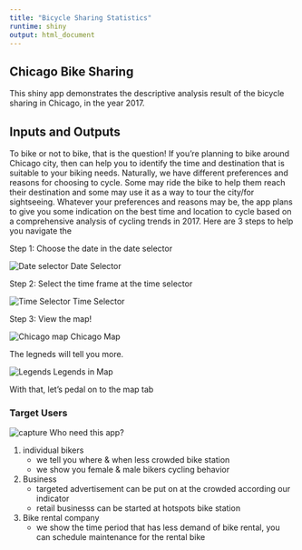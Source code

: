 ```yaml
---
title: "Bicycle Sharing Statistics"
runtime: shiny
output: html_document
---
```

## Chicago Bike Sharing 

This shiny app demonstrates the descriptive analysis result of the bicycle sharing in Chicago, in the year 2017.


## Inputs and Outputs

To bike or not to bike, that is the question!
If you’re planning to bike around Chicago city, then <app name> can help you to identify the time and destination that is suitable to your biking needs.
Naturally, we have different preferences and reasons for choosing to cycle. Some may ride the bike to help them reach their destination and some may use it as a way to tour the city/for sightseeing.
Whatever your preferences and reasons may be, the app plans to give you some indication on the best time and location to cycle based on a comprehensive analysis of cycling trends in 2017. 
Here are 3 steps to help you navigate the <app name>

Step 1: 
  Choose the date in the date selector

![Date selector](https://github.com/lowtsusiang/testing/blob/master/Image/DateSelector.PNG?raw=true)
Date Selector

Step 2:
 Select the time frame at the time selector
 
 ![Time Selector](https://github.com/lowtsusiang/testing/blob/master/Image/GenderSelector.PNG?raw=true)
Time Selector

Step 3:
  View the map!
  
  ![Chicago map](https://github.com/lowtsusiang/testing/blob/master/Map.PNG?raw=true)
  Chicago Map
  
  The legneds will tell you more.
  
  ![Legends](https://github.com/lowtsusiang/testing/blob/master/Image/legend.PNG?raw=true)
  Legends in Map

With that, let’s pedal on to the map tab



### Target Users

![capture](https://github.com/lowtsusiang/testing/blob/master/Image/main.gif?raw=true)
Who need this app?
1) individual bikers
    - we tell you where & when less crowded bike station
    - we show you female & male bikers cycling behavior
2) Business 
    - targeted advertisement can be put on at the crowded according our indicator
    - retail businesss can be started at hotspots bike station
3) Bike rental company
    - we show the time period that has less demand of bike rental, you can schedule maintenance for the rental bike
